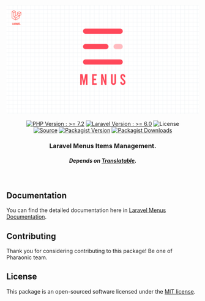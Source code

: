 <p align="center"><a href="https://pharaonic.io" target="_blank"><img src="https://raw.githubusercontent.com/Pharaonic/logos/main/menus.jpg"></a></p>

<p align="center">
  <a href="https://php.net" target="_blank"><img src="https://img.shields.io/static/v1?label=PHP&message=%3E=7.2&color=blue&style=flat-square" alt="PHP Version : >= 7.2"></a>
  <a href="https://laravel.com" target="_blank"><img src="https://img.shields.io/static/v1?label=Laravel&message=%3E=6.0&color=F05340&style=flat-square" alt="Laravel Version : >= 6.0"></a>
  <img src="https://img.shields.io/static/v1?label=License&message=MIT&color=brightgreen&style=flat-square" alt="License">
  <br>
  <a href="https://packagist.org/packages/Pharaonic/laravel-menus" target="_blank"><img src="https://img.shields.io/static/v1?label=Packagist&message=pharaonic/laravel-menus&color=blue&logo=packagist&logoColor=white" alt="Source"></a>
  <a href="https://packagist.org/packages/pharaonic/laravel-menus" target="_blank"><img src="https://poser.pugx.org/pharaonic/laravel-menus/v" alt="Packagist Version"></a>
  <a href="https://packagist.org/packages/pharaonic/laravel-menus" target="_blank"><img src="https://poser.pugx.org/pharaonic/laravel-menus/downloads" alt="Packagist Downloads"></a>
</p>

<h3 align="center">Laravel Menus Items Management.</h3>
<h5 align="center">Depends on <a href="https://pharaonic.io/packages/laravel/translatable" target="_blank">Translatable</a>.</h5>
<br>

## Documentation

You can find the detailed documentation here in [Laravel Menus Documentation](https://pharaonic.io/package/laravel/menus).

## Contributing

Thank you for considering contributing to this package! Be one of Pharaonic team.

## License

This package is an open-sourced software licensed under the [MIT license](https://opensource.org/licenses/MIT).
